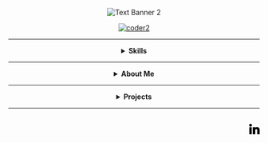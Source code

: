 <div align="center" width="50">

[//]: <> (################################################################################)
 <!--- Text Banner Animation -->

![Text Banner 2](https://github.com/user-attachments/assets/61c4ae75-df8e-4c4a-b0f8-852811709982)

[//]: <> (################################################################################)
<!--- Coder Gif -->
<a href="https://github.com/rudrabarad/Gifs"> ![coder2](https://github.com/user-attachments/assets/90b14908-2fea-4cea-8567-4f2e6a8cfed1) </a>

[//]: <> (################################################################################)
<!--- Skills Dropdown Option Section -->
<hr></hr>

<details>
  <summary><b>Skills</b></summary>
  
   <p align="centre">  

   <!---
   https://github.com/harish-sethuraman/readme-components/blob/master/docs/logoComponent.md
   Colours are in text or, HEX
   svgfill = logoColour
   fill=backgroundColour
   textfill = textColour
   &animation=spin
   -->
<a href="https://github.com/harish-sethuraman/readme-components/tree/master">
  <img  src="https://readme-components.vercel.app/api?component=logo&fill=black&logo=react&animation=spin&svgfill=15d8fe">   
  <img  src="https://readme-components.vercel.app/api?component=logo&logo=Firebase&animation=spin&svgfill=ffc0cd&fill=000000">
  <img  src="https://readme-components.vercel.app/api?component=logo&logo=python&text=true&animation=spin&svgfill=1a7909&fill=000000">  
  <img  src="https://readme-components.vercel.app/api?component=logo&logo=github&text=true&animation=spin&fill=black">
  
  <img  src="https://readme-components.vercel.app/api?component=logo&fill=black&logo=html5&svgfill=f06629&animation=spin">
  <img  src="https://readme-components.vercel.app/api?component=logo&fill=black&logo=javascript&svgfill=f6df1c&animation=spin">
  <img  src="https://readme-components.vercel.app/api?component=logo&fill=black&logo=CSS3&svgfill=028dd1&animation=spin">
  
  <img  src="https://readme-components.vercel.app/api?component=logo&fill=black&logo=Haskell&animation=spin&svgfill=412bde">
  <img  src="https://readme-components.vercel.app/api?component=logo&fill=black&logo=Erlang&animation=spin&svgfill=cc39eb">
  <img  src="https://readme-components.vercel.app/api?component=logo&fill=black&logo=Go&animation=spin&desc=GoLang&svgfill=39cdeb">
  <img  src="https://readme-components.vercel.app/api?component=logo&fill=black&logo=PHP&animation=spin&svgfill=659b60">
  <img  src="https://readme-components.vercel.app/api?component=logo&logo=Java&animation=spin&svgfill=f4f4f4&fill=black">
  <img  src="https://readme-components.vercel.app/api?component=logo&logo=node.js&animation=spin&svgfill=659b60&fill=black">

  <img  src="https://readme-components.vercel.app/api?component=logo&logo=R&animation=spin&svgfill=659b60&fill=black">
  <img  src="https://readme-components.vercel.app/api?component=logo&fill=black&logo=react&desc=ReactNative&animation=spin&svgfill=15d8fe"> 

<p>
Due to some incompatibilities some programming languages couldnt be repressented in the format above, so here's a verbal description of some of my other programming language skills being; SQL, C, C++, Jack, JAVA and Hack assembly language, HDL (hardware description language).
</p>

</a>
</details>
</p>

[//]: <> (################################################################################)
<!--- About ME  Dropdown Option Section -->

<hr></hr>
<details>
  <summary><b> About Me </b></summary>

<div align="left" width="50">

```dart
// Random Interests About Me

class About extends Me { 
  const myInterests = {  
    "Hobbies" : { "Sports", "Gym", "Anime", "American Football", "Coding", "Baksetball", "Drawing", "Gaming"},
    "Favorite  Music Genres" : {"Chill Lofi", "Instructmentals", "Hip-Hop", "Jazz", "Pop", "House & EDM", "R&B"}
    "Favorite Films" : { "Fantasy Island 2020", "Shutter Island",  "What happened to Monday?", "I Robot", "13 Hours"}
    "Favorite TV Shows" : { "Simpsons", "Secret & Lies", "Seal Team", "BattleShip", "Legends", "Shooter", "Blindspot", "Blacklist"}
    "Favorite  Console Games" : {"MDK2 (PS2)", "Tom Clancy Splinter Cell", "Jack Series (PS2)", "Metal Gear Solid V: The Phantom Pain", "Ghost Recon: Wildlands"}    
  };
}
```

</div>
</details>

[//]: <> (################################################################################)
<!--- Projects  Dropdown Option Section -->

<hr></hr>

<details>
  <summary><b> Projects </b></summary>

### StudentPeak Project

<table>
  <tr>
    <td><img src="https://github.com/user-attachments/assets/e5c9a23b-532d-4d8e-9469-8401e6ab4b55" width="200"></td>
    <td align="left" width="230">StudentPeak is an innovative mobile app designed to foster connections amongst university students, facilitating social engagement and community integration. This dynamic platform enables tudents to discover peers with shared interests, stay informed and discover university-affiliated events & events in the area, and support newcomers in adapting to university life.
    <a href="https://github.com/TyroneKF/StudentPeak-Group-Project/blob/main/README.md"> Open Project Read.md </a>
    </td>
  </tr>
</table>
</a>

</details>

[//]: <> (################################################################################)
<!---

<hr></hr>
<details>
  
  <summary><b> Work Experience</b></summary>
  <br>

 <a href="https://github.com/harish-sethuraman/readme-components/blob/master/docs/experienceComponent.md">
  <div align="center">
    <img src="https://readme-components.vercel.app/api?component=experience&company=FOS.net">  
    <img src="https://readme-components.vercel.app/api?component=experience&company=CityandIslingtonCollege">
    <img src="https://readme-components.vercel.app/api?component=experience&company=ASDA">
    <img src="https://readme-components.vercel.app/api?component=experience&company=KentUnion">
    <img src="https://readme-components.vercel.app/api?component=experience&company=HerneBayHighSchool">
    <img src="https://readme-components.vercel.app/api?component=experience&company=Hybytes">
  </div>
 </a>

<p align="left">
Detail-oriented and adaptable, I bring a unique blend of technical and interpersonal skills. With expertise in software development—Java, Python, React, and database management—I excel at problem-solving, debugging, and optimizing software solutions. My experience as a teacher and bartender has honed my communication, leadership, and adaptability, enabling me to thrive in team-oriented and client-facing roles. Strong time management, quick thinking, and collaboration skills allow me to efficiently develop solutions and engage effectively with diverse audiences.

For more info, click the LinkedIn logo at the bottom right of the screen.
</p>

</details>
-->

[//]: <> (################################################################################)
<!--- Bottom Right Icons -->

<hr></hr>

<br>
<a href="https://www.linkedin.com/in/tyrone-f-790004151/">
  <img align="right" alt="LinkedIn" width="21px" src="Content/linkedin-big-logo.svg" />
</a>




